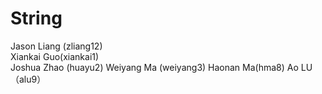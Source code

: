 # String
Jason Liang (zliang12)  
Xiankai Guo(xiankai1)   
Joshua Zhao (huayu2) 
Weiyang Ma (weiyang3) 
Haonan Ma(hma8)
Ao LU（alu9）
